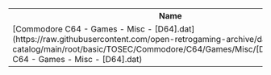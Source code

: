 <table>
<tr><th>Name</th><th>Size</th></tr>
<tr><td>[Commodore C64 - Games - Misc - [D64].dat](https://raw.githubusercontent.com/open-retrogaming-archive/dat-catalog/main/root/basic/TOSEC/Commodore/C64/Games/Misc/[D64]/Commodore C64 - Games - Misc - [D64].dat)</td><td>3755484</td></tr>
</table>
